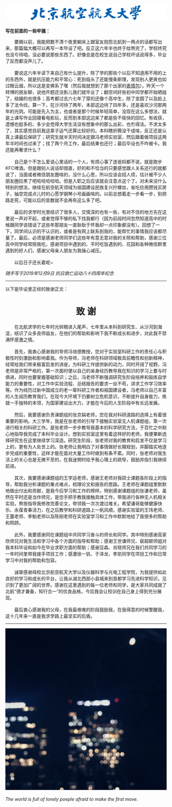 ![BUAA](./IMG/buaaname.png)
-

**写在前面的一些牢骚：**<br/>

&emsp;&emsp;要搁以前，我能把数不清个夜里躺床上跟室友抱怨北航到一两点的话都写出来，那篇幅大概可以再写一本毕设了吧。反正这六年半也终于给熬完了，学校终究也没亏待咱，没必要说那些东西了。好像总是在校生说自己学校坏话说得多，毕业了反而都没声儿了。<br/><br/>
&emsp;&emsp;要说这六年半读下来自己有什么提升，除了学的那些个以后不知道用不用的上的东西外，就是抗压能力和平常心：死到临头了还能慢条斯理，发现别人更爽也如过眼云烟，所以这是变佛系了嘿（然后我就想到了那个出家的[表情包](./IMG/出家.jpg)）。昨天一个转博的朋友聊，说他开题还没影儿我们就毕业了；翻空间好些初中同学都开始晒娃了，结婚的也很多；高考都过去六七年了穿的还像个高中生，除了变圆了以及脸上多了法令纹。算一下，在沙河待了两年，本部这边待了四年多，还是喜欢沙河那两年的光阴。可能是先入为主，也或者是那个时候年轻简单，没现在这么多想法，就是上课写作业回寝看电影玩，反而到本部这边来了都是些不愉快的回忆。有收获，遗憾也挺多的，多少会觉得大学生活没有想象中的那么出彩，也冇得法。不求太多了，其实感觉目前我这辈子运气还算比较好的。本科瞎折腾没干成啥，反正还是认真上课最后保研了；研究生就半天时间决定跟冯老师实验室，然后跟着做项目这两年半时间也过来了；找了两个月工作，最后结果也还行；最后毕设也不咋被卡。我还能再奢求什么？<br/><br/>
&emsp;&emsp;自己是个不怎么爱说心里话的一个人，有烦心事了连爸妈都不说，就是跑步KFC啤酒。但是跟别人说话却很直，好的和不恰当的只要感觉跟人关系还行的就都说了，当面或者微信朋友圈啥的，没什么心思，所以应该会招人烦，估计被不少人朋友圈拉黑了吧哈哈哈哈哈。但是入职之后应该就会注意点这个了。对未来没什么特别的想法，继续在航空航天领域为祖国建设民族复兴拧螺丝，省吃俭用攒钱买房子，抽空完成点儿时的心愿学钢琴小号画画啥的。以前总想着走一步看一步，别把路走死，可能以后的变数就不会再有这么多了吧。<br/><br/>
&emsp;&emsp;最后的求学时光里结识了很多人，交情深的也有一些，有对不住的地方先在这里说一声对不起，或者觉得不够的私下找我都行（因为前段时间忽然知道高中的时候跟同学说错话了这些年那朋友一直耿耿于怀我却一点印象都没有）。回想了一下，同学间认识的不认识的，或者是有网上联系到我的，能帮忙的事情我应该都尽量了。最后，必须是感谢老师同学们这些年有意无意对我的关照和帮助，感谢三位高中同学经常陪我吃，感谢项目中遇到的、平时吃饭遇到的、花园和各种微信群里遇到的好人们，感谢父母亲人朋友为我操心减压。<br/><br/>
&emsp;&emsp;以后日子还长着呢~<br/>

*随手写于2019年12月9日 抗日救亡运动八十四周年纪念*

---

以下是毕设里正经的致谢正文：

<h1 align="center">致 谢</h1>
&emsp;&emsp;在北航求学的七年时光转眼进入尾声，七年里从本科到研究生、从沙河到海淀，结识了众多良师益友，在他们的帮助和影响下我不断成长和进步，对此我不禁满怀感激之情。<br/><br/>
&emsp;&emsp;首先，我衷心感谢我的导师冯培德教授，您对于实验室科研工作的责任心与积极性时刻激励和影响着我。作为导师，冯老师在科研领域极具前瞻性和创新精神，经常给我们带来极富启发的讲座，为科研工作提供新的动力，同时开阔了视野。冯老师是非常严格的，第一次面时便以自己的亲身经历教导我在知识的学习上要与时俱进，同时也要掌握基础知识；之后，冯老师不断强调研究生阶段培养和锻炼自学能力的重要性，对工作中实验流程、总结报告的要求一丝不苟，讲求工作学习效率等。作为经历过新中国成立的老一辈科研工作者和祖国建设者，冯老师以自己丰富的人生阅历教育我们，在现今大环境下仍要树立危机意识，不断提升自身能力，练就一手独特的本领，为国家建设出大力，才能在今后的人生阶段中有长远发展。<br/><br/>
&emsp;&emsp;然后，我要感谢负责课题组的张京娟老师，您在我对科研道路的选择上有着很重要的影响。大三学年，我是在张老师的引导下接触实验室无人机课题组，第一次进行相关的科研工作。是张老师一步步教导我基本的科学研究方法，于百忙之中耐心地指导我完成了本科毕业设计。想到实验室这里有着这样好的老师，我便果断选择研究生在这里继续学习深造。研究生阶段，张老师对我的教育和启发不仅是学习上的，更有为人处世上的。张老师让我明白了对事情做好长期规划，并脚踏实地逐步完成的重要性，这样才能在面对大量工作时做到有条不紊。同时，张老师对我生活上的关心也是无微不至的，在我迷惘时给予我心理上的疏导，鼓励并指引我继续前进。<br/><br/>
&emsp;&emsp;其次，我要感谢课题组的王学运老师，感谢王老师对我硕士课题各阶段上的指导，帮助我分析课题的重点难点，梳理论文和报告的思路。王老师在课题组里默默地做出付出和贡献，是我今后学习和工作的榜样。特别感谢课题组的张谦老师，虽然在平时还是当作师兄，是您手把手教我接触具体工作，带我进行各种无人机相关实验，熬夜指导我修改完善论文，带领我一次次渡过难关。希望谦哥能够健康快乐、永葆青春活力，在之后教学和科研道路上一帆风顺。感谢实验室的王玮老师、王蕾老师、李魁老师以及陈刚老师在实验室学习和工作中默默地给了我很多的帮助和照顾。<br/><br/>
&emsp;&emsp;此外，我要感谢同在课题组中共同学习奋斗的师长和同学。其中特别感谢高家欣师兄对我生活和学习中各个方面的指导和帮助；感谢王世谦师兄、裴超颖师姐对我本科毕设和如今在毕业求职方面的帮助；感谢豆森、肖晓师兄在我们共同学习的一年时间里带我接手项目工作；感激徐一钒、于泽龙、李凯同学在项目工作和日常学习中对我的帮助和包容。<br/><br/>
&emsp;&emsp;诚挚感谢母校北京航空航天大学以及仪器科学与光电工程学院，为我提供如此良好的学习和成长的平台，让我从湖北西部小县城来到首都学习先进科学知识，见识到了更加广阔的世界。感谢在这里遇到的每一位老师和同学，是大家共同成就了北航“德才兼备，知行合一”的优良品格，今后我会让校训在自己身上得到充分展现。<br/><br/>
&emsp;&emsp;最后衷心感谢我的父母，在我最艰难的阶段鼓励我，在我得意的时候警醒我，这十几年来一直是我求学路上最坚实的后盾。

 ---

![答辩当晚](./IMG/答辩当晚.jpg)<br/><br/>
*The world is full of lonely poeple afraid to make the first move.*